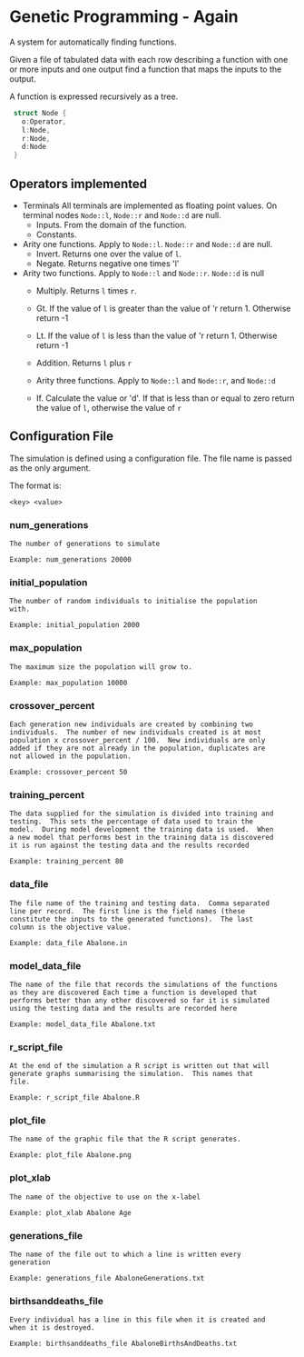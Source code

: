 # Genetic Programming - Again #

A system for automatically finding functions.

Given a file of tabulated data with each row describing a function
with one or more inputs and one output find a function that maps the
inputs to the output.

A function is expressed recursively as a tree.  

```rust
 struct Node {
   o:Operator,
   l:Node,
   r:Node,
   d:Node
 }
```

## Operators implemented ##

* Terminals All terminals are implemented as floating point values.
  On terminal nodes `Node::l`, `Node::r` and `Node::d` are null.
   * Inputs. From the domain of the function.
   * Constants.
* Arity one functions. Apply to `Node::l`. `Node::r` and `Node::d` are null.
   * Invert. Returns one over the value of `l`.
   * Negate. Returns negative one times 'l'
* Arity two functions. Apply to `Node::l` and `Node::r`. `Node::d` is null
   * Multiply. Returns `l` times `r`.
   * Gt. If the value of `l` is greater than the value of 'r return 1.
   Otherwise return -1

   * Lt. If the value of `l` is less than the value of 'r return 1.
     Otherwise return -1

   * Addition. Returns `l` plus `r`

   * Arity three functions.  Apply to `Node::l` and `Node::r`, and
     `Node::d`
   
   * If. Calculate the value or 'd'.  If that is less than or equal to
     zero return the value of `l`, otherwise the value of `r`

## Configuration File

The simulation is defined using a configuration file.  The file name
is passed as the only argument.

The format is:

`<key> <value>`

### num_generations ###

    The number of generations to simulate 

    Example: num_generations 20000

### initial_population ###

    The number of random individuals to initialise the population
    with.

    Example: initial_population 2000

### max_population ###

    The maximum size the population will grow to.

    Example: max_population 10000

### crossover_percent ###

    Each generation new individuals are created by combining two
    individuals.  The number of new individuals created is at most
    population x crossover_percent / 100.  New individuals are only
    added if they are not already in the population, duplicates are
    not allowed in the population.

    Example: crossover_percent 50

### training_percent ###

    The data supplied for the simulation is divided into training and
    testing.  This sets the percentage of data used to train the
    model.  During model development the training data is used.  When
    a new model that performs best in the training data is discovered
    it is run against the testing data and the results recorded

    Example: training_percent 80

### data_file ###

    The file name of the training and testing data.  Comma separated
    line per record.  The first line is the field names (these
    constitute the inputs to the generated functions).  The last
    column is the objective value.

    Example: data_file Abalone.in
    
### model_data_file ###

    The name of the file that records the simulations of the functions
    as they are discovered Each time a function is developed that
    performs better than any other discovered so far it is simulated
    using the testing data and the results are recorded here

    Example: model_data_file Abalone.txt

### r_script_file ###

    At the end of the simulation a R script is written out that will
    generate graphs summarising the simulation.  This names that
    file.

    Example: r_script_file Abalone.R

### plot_file ###

    The name of the graphic file that the R script generates.

    Example: plot_file Abalone.png

### plot_xlab ###

    The name of the objective to use on the x-label

    Example: plot_xlab Abalone Age

### generations_file ###

    The name of the file out to which a line is written every
    generation

    Example: generations_file AbaloneGenerations.txt

### birthsanddeaths_file ###

    Every individual has a line in this file when it is created and
    when it is destroyed.

    Example: birthsanddeaths_file AbaloneBirthsAndDeaths.txt